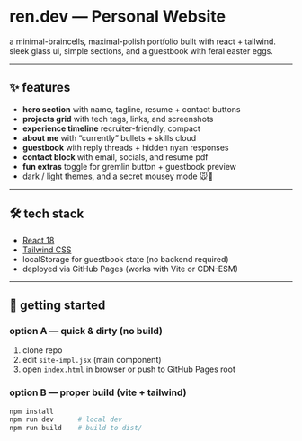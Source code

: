 # ren.dev — Personal Website

a minimal-braincells, maximal-polish portfolio built with react + tailwind.  
sleek glass ui, simple sections, and a guestbook with feral easter eggs.

---

## ✨ features
- **hero section** with name, tagline, resume + contact buttons  
- **projects grid** with tech tags, links, and screenshots  
- **experience timeline** recruiter-friendly, compact  
- **about me** with “currently” bullets + skills cloud  
- **guestbook** with reply threads + hidden nyan responses  
- **contact block** with email, socials, and resume pdf  
- **fun extras** toggle for gremlin button + guestbook preview  
- dark / light themes, and a secret mousey mode 🐭💖

---

## 🛠 tech stack
- [React 18](https://react.dev)  
- [Tailwind CSS](https://tailwindcss.com)  
- localStorage for guestbook state (no backend required)  
- deployed via GitHub Pages (works with Vite or CDN-ESM)

---

## 🚀 getting started

### option A — quick & dirty (no build)
1. clone repo
2. edit `site-impl.jsx` (main component)  
3. open `index.html` in browser or push to GitHub Pages root

### option B — proper build (vite + tailwind)
```bash
npm install
npm run dev      # local dev
npm run build    # build to dist/
